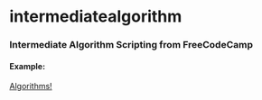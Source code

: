# intermediatealgorithm

### Intermediate Algorithm Scripting from FreeCodeCamp

#### Example:
<a href="http://manuel-valles.com/project/algorithm/" target="blank">Algorithms!</a>

